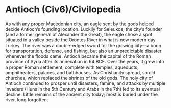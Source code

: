 # Antioch (Civ6)/Civilopedia

As with any proper Macedonian city, an eagle sent by the gods helped decide Antioch’s founding location. Luckily for Seleukos, the city’s founder (and a former general of Alexander the Great), the eagle chose a spot situated in a valley beside the Orontes River in what is now modern day Turkey. The river was a double-edged sword for the growing city—a boon for transportation, defense, and fishing, but also an unpredictable disaster whenever the floods came.
Antioch became the capital of the Roman province of Syria after its annexation in 64 BCE. Over the years, it grew into a proper Roman settlement, complete with temples, aqueducts, amphitheaters, palaces, and bathhouses. As Christianity spread, so did churches, which replaced the shrines of the old gods.
The holy city of Antioch continued to prosper until disasters, famine, and attacks by multiple invaders (Huns in the 5th Century and Arabs in the 7th) led to its eventual decline. Little remains of the ancient city today; most is buried under the river, long forgotten.